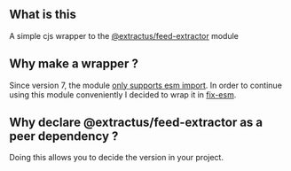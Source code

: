 ## What is this

A simple cjs wrapper to the [@extractus/feed-extractor](https://github.com/extractus/feed-extractor) module

## Why make a wrapper ?

Since version 7, the module [only supports esm import](https://github.com/extractus/feed-extractor/commit/6180e0172c7db9366150689c2f6d75f8695e86f3).
In order to continue using this module conveniently I decided to wrap it in [fix-esm](https://www.npmjs.com/package/fix-esm).

## Why declare @extractus/feed-extractor as a peer dependency ?

Doing this allows you to decide the version in your project.
